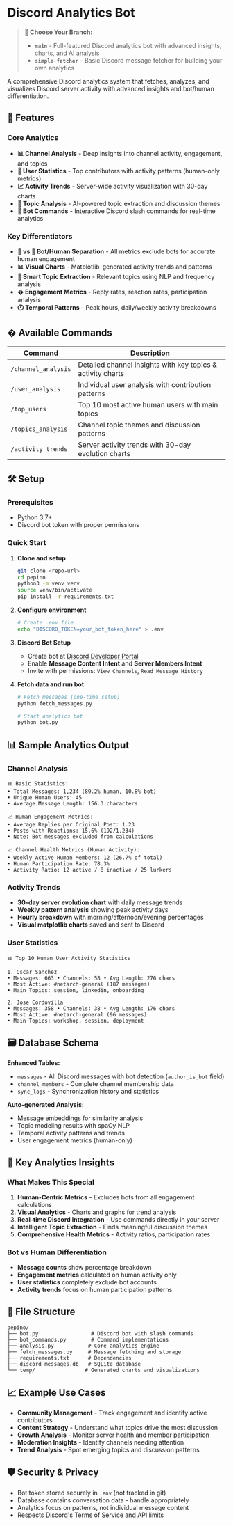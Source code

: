 # Discord Analytics Bot

> **📌 Choose Your Branch:**
> - **`main`** - Full-featured Discord analytics bot with advanced insights, charts, and AI analysis
> - **`simple-fetcher`** - Basic Discord message fetcher for building your own analytics

A comprehensive Discord analytics system that fetches, analyzes, and visualizes Discord server activity with advanced insights and bot/human differentiation.

## 🚀 Features

### Core Analytics
- **📊 Channel Analysis** - Deep insights into channel activity, engagement, and topics
- **👥 User Statistics** - Top contributors with activity patterns (human-only metrics)
- **📈 Activity Trends** - Server-wide activity visualization with 30-day charts
- **🧠 Topic Analysis** - AI-powered topic extraction and discussion themes
- **📱 Bot Commands** - Interactive Discord slash commands for real-time analytics

### Key Differentiators
- **🤖 vs 👤 Bot/Human Separation** - All metrics exclude bots for accurate human engagement
- **📊 Visual Charts** - Matplotlib-generated activity trends and patterns
- **🎯 Smart Topic Extraction** - Relevant topics using NLP and frequency analysis
- **� Engagement Metrics** - Reply rates, reaction rates, participation analysis
- **🕐 Temporal Patterns** - Peak hours, daily/weekly activity breakdowns

## � Available Commands

| Command | Description |
|---------|-------------|
| `/channel_analysis` | Detailed channel insights with key topics & activity charts |
| `/user_analysis` | Individual user analysis with contribution patterns |
| `/top_users` | Top 10 most active human users with main topics |
| `/topics_analysis` | Channel topic themes and discussion patterns |
| `/activity_trends` | Server activity trends with 30-day evolution charts |

## 🛠️ Setup

### Prerequisites
- Python 3.7+
- Discord bot token with proper permissions

### Quick Start
1. **Clone and setup**
   ```bash
   git clone <repo-url>
   cd pepino
   python3 -m venv venv
   source venv/bin/activate
   pip install -r requirements.txt
   ```

2. **Configure environment**
   ```bash
   # Create .env file
   echo "DISCORD_TOKEN=your_bot_token_here" > .env
   ```

3. **Discord Bot Setup**
   - Create bot at [Discord Developer Portal](https://discord.com/developers/applications)
   - Enable **Message Content Intent** and **Server Members Intent**
   - Invite with permissions: `View Channels`, `Read Message History`

4. **Fetch data and run bot**
   ```bash
   # Fetch messages (one-time setup)
   python fetch_messages.py
   
   # Start analytics bot
   python bot.py
   ```

## 📊 Sample Analytics Output

### Channel Analysis
```
📊 Basic Statistics:
• Total Messages: 1,234 (89.2% human, 10.8% bot)
• Unique Human Users: 45
• Average Message Length: 156.3 characters

📈 Human Engagement Metrics:
• Average Replies per Original Post: 1.23
• Posts with Reactions: 15.6% (192/1,234)
• Note: Bot messages excluded from calculations

📈 Channel Health Metrics (Human Activity):
• Weekly Active Human Members: 12 (26.7% of total)
• Human Participation Rate: 78.3%
• Activity Ratio: 12 active / 8 inactive / 25 lurkers
```

### Activity Trends
- **30-day server evolution chart** with daily message trends
- **Weekly pattern analysis** showing peak activity days
- **Hourly breakdown** with morning/afternoon/evening percentages
- **Visual matplotlib charts** saved and sent to Discord

### User Statistics
```
📊 Top 10 Human User Activity Statistics

1. Oscar Sanchez
• Messages: 663 • Channels: 58 • Avg Length: 276 chars
• Most Active: #netarch-general (187 messages)
• Main Topics: session, linkedin, onboarding

2. Jose Cordovilla  
• Messages: 358 • Channels: 38 • Avg Length: 176 chars
• Most Active: #netarch-general (96 messages)
• Main Topics: workshop, session, deployment
```

## 🗃️ Database Schema

**Enhanced Tables:**
- `messages` - All Discord messages with bot detection (`author_is_bot` field)
- `channel_members` - Complete channel membership data
- `sync_logs` - Synchronization history and statistics

**Auto-generated Analysis:**
- Message embeddings for similarity analysis
- Topic modeling results with spaCy NLP
- Temporal activity patterns and trends
- User engagement metrics (human-only)

## 🎯 Key Analytics Insights

### What Makes This Special
1. **Human-Centric Metrics** - Excludes bots from all engagement calculations
2. **Visual Analytics** - Charts and graphs for trend analysis
3. **Real-time Discord Integration** - Use commands directly in your server
4. **Intelligent Topic Extraction** - Finds meaningful discussion themes
5. **Comprehensive Health Metrics** - Activity ratios, participation rates

### Bot vs Human Differentiation
- **Message counts** show percentage breakdown
- **Engagement metrics** calculated on human activity only
- **User statistics** completely exclude bot accounts
- **Activity trends** focus on human participation patterns

## 🔧 File Structure

```
pepino/
├── bot.py                 # Discord bot with slash commands
├── bot_commands.py        # Command implementations
├── analysis.py           # Core analytics engine
├── fetch_messages.py     # Message fetching and storage
├── requirements.txt      # Dependencies
├── discord_messages.db   # SQLite database
└── temp/                # Generated charts and visualizations
```

## 📈 Example Use Cases

- **Community Management** - Track engagement and identify active contributors
- **Content Strategy** - Understand what topics drive the most discussion
- **Growth Analysis** - Monitor server health and member participation
- **Moderation Insights** - Identify channels needing attention
- **Trend Analysis** - Spot emerging topics and discussion patterns

## 🛡️ Security & Privacy

- Bot token stored securely in `.env` (not tracked in git)
- Database contains conversation data - handle appropriately
- Analytics focus on patterns, not individual message content
- Respects Discord's Terms of Service and API limits
